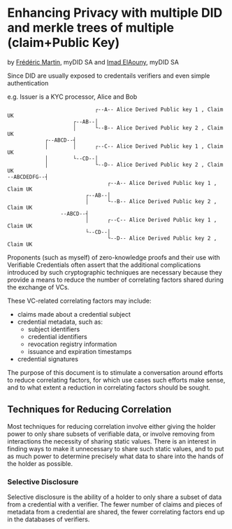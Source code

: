 # Enhancing Privacy with multiple DID and merkle trees of multiple (claim+Public Key) 

by  [Frédéric Martin](mailto:frederic.martin@mydid.com), myDID SA
and [Imad ElAouny](mailto:imad.elaouny@mydid.com), myDID SA

Since DID are usually exposed to credentails verifiers and even simple authentication

e.g. Issuer is a KYC processor, Alice and Bob

                                ┌--A-- Alice Derived Public key 1 , Claim UK
                         ┌--AB--│     
                         │      └--B-- Alice Derived Public key 2 , Claim UK
                ┌--ABCD--┤  
                │        │      ┌--C-- Alice Derived Public key 1 , Claim UK
                │        └--CD--│     
                │               └--D-- Alice Derived Public key 2 , Claim UK
    --ABCDEDFG--┤  
                                    ┌--A-- Alice Derived Public key 1 , Claim UK
                             ┌--AB--│     
                             │      └--B-- Alice Derived Public key 2 , Claim UK
                     --ABCD--┤  
                             │      ┌--C-- Alice Derived Public key 1 , Claim UK
                             └--CD--│     
                                    └--D-- Alice Derived Public key 2 , Claim UK
  
Proponents (such as myself) of zero-knowledge proofs and their use with
Verifiable Credentials often assert that the additional complications introduced
by such cryptographic techniques are necessary because they provide a means to
reduce the number of correlating factors shared during the exchange of VCs.

These VC-related correlating factors may include:
- claims made about a credential subject
- credential metadata, such as: 
  - subject identifiers
  - credential identifiers
  - revocation registry information
  - issuance and expiration timestamps
- credential signatures

The purpose of this document is to stimulate a conversation around efforts to
reduce correlating factors, for which use cases such efforts make sense, and to
what extent a reduction in correlating factors should be sought.

## Techniques for Reducing Correlation
Most techniques for reducing correlation involve either giving the holder power
to only share subsets of verifiable data, or involve removing from interactions
the necessity of sharing static values. There is an interest in finding ways to
make it unnecessary to share such static values, and to put as much power to
determine precisely what data to share into the hands of the holder as possible.

### Selective Disclosure
Selective disclosure is the ability of a holder to only share a subset of data
from a credential with a verifier. The fewer number of claims and pieces of
metadata from a credential are shared, the fewer correlating factors end up in
the databases of verifiers.
